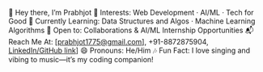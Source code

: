 👋 Hey there, I’m Prabhjot
🎯 Interests: Web Development · AI/ML · Tech for Good
🌱 Currently Learning: Data Structures and Algos · Machine Learning Algorithms
🤝 Open to: Collaborations & AI/ML Internship Opportunities
📬 Reach Me At: [prabhjot1775@gmail.com], +91-8872875904, [LinkedIn/GitHub link](https://www.linkedin.com/in/prabhjot-37197a291/)]
😄 Pronouns: He/Him
🎶 Fun Fact: I love singing and vibing to music—it’s my coding companion!

<!---
prabh385/prabh385 is a ✨ special ✨ repository because its `README.md` (this file) appears on your GitHub profile.
You can click the Preview link to take a look at your changes.
--->
